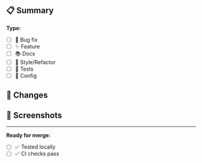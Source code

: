 ## 📋 Summary

<!-- Brief description of changes -->

**Type:**

- [ ] 🐛 Bug fix
- [ ] ✨ Feature
- [ ] 📚 Docs
- [ ] 🎨 Style/Refactor
- [ ] 🧪 Tests
- [ ] 🔧 Config

## 🎯 Changes

<!-- What changed and why -->

## 📱 Screenshots

<!-- If UI changes, add before/after -->

---

**Ready for merge:**

- [ ] ✅ Tested locally
- [ ] ✅ CI checks pass

<!-- 🤖 Automated: Linting, Tests, SonarQube, Security Scanning -->
